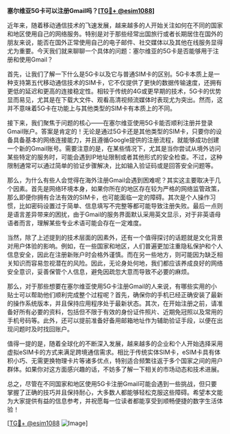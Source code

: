 **塞尔维亚5G卡可以注册Gmail吗？[[TG💪+ @esim1088](https://t.me/s/esim1088)]**

近年来，随着移动通信技术的飞速发展，越来越多的人开始关注如何在不同的国家和地区使用自己的网络服务。特别是对于那些经常出国旅行或者长期居住在国外的朋友来说，能否在国外正常使用自己的电子邮件、社交媒体以及其他在线服务显得尤为重要。今天我们就来聊聊一个具体的问题：塞尔维亚的5G卡是否能够用于注册和使用Gmail？

首先，让我们了解一下什么是5G卡以及它与普通SIM卡的区别。5G卡本质上是一种支持第五代移动通信技术的SIM卡，它不仅提供了更快的数据传输速度，还拥有更低的延迟和更高的连接稳定性。相较于传统的4G或更早期的技术，5G卡的优势显而易见，尤其是在下载大文件、观看高清视频流媒体时表现尤为突出。然而，这并不意味着5G卡在功能上与其他类型的SIM卡有本质上的不同。

接下来，我们聚焦于问题的核心——在塞尔维亚使用5G卡能否顺利注册并登录Gmail账户。答案是肯定的！无论是通过5G卡还是其他类型的SIM卡，只要你的设备具备基本的网络连接能力，并且遵循Google提供的注册流程，就能够成功创建一个新的Gmail账号。需要注意的是，在某些情况下，尤其是当你尝试从境外访问某些特定的服务时，可能会遇到IP地址限制或者其他形式的安全检查。不过，这种限制通常可以通过简单的验证步骤解决，比如输入验证码或是回答安全问题等。

那么，为什么有些人会觉得在海外注册Gmail会遇到困难呢？其实这主要取决于几个因素。首先是网络环境本身，如果你所在的地区存在较为严格的网络监管政策，那么即便你拥有合法有效的SIM卡，也可能面临一定的障碍。其次是个人操作习惯，比如密码设置过于简单、信息填写不完整等都可能导致注册失败。最后一点则是语言差异带来的困扰，由于Gmail的服务界面默认采用英文显示，对于非英语母语者而言，理解某些专业术语可能会存在一定难度。

当然，除了上述提到的技术层面的因素外，还有一个值得探讨的话题就是文化背景对用户体验的影响。例如，在一些国家和地区，人们普遍更加注重隐私保护和个人信息安全，因此在注册新账户时会格外谨慎。而在另一些地方，则可能因为缺乏相关知识而容易忽视潜在的风险。因此，无论身处何地，我们都应该养成良好的网络安全意识，妥善保管个人信息，避免因疏忽大意而导致不必要的麻烦。

那么，对于那些想要在塞尔维亚使用5G卡注册Gmail的人来说，有哪些实用的小贴士可以帮助他们顺利完成整个过程呢？首先，确保你的手机已经正确安装了最新的操作系统版本，并且保持应用程序处于最新状态。其次，在开始注册之前，请准备好所有必要的资料，包括但不限于有效的身份证件照片、近期免冠照以及常用的手机号码等。此外，还可以提前准备好备用邮箱地址作为辅助验证手段，以便在出现问题时及时找回账户。

值得一提的是，随着全球化的不断深入发展，越来越多的企业和个人开始选择采用虚拟eSIM卡的方式来满足跨境通信需求。相比于传统实体SIM卡，eSIM卡具有体积小巧、无需更换物理卡片等诸多优点，特别适合频繁往返于多个国家之间的用户群体。如果你对这方面感兴趣的话，不妨多了解一下相关的市场动态和技术进展。

总之，尽管在不同国家和地区使用5G卡注册Gmail可能会遇到一些挑战，但只要掌握了正确的技巧并且保持耐心，大多数人都能够轻松克服这些障碍。希望本文能为大家提供有益的信息参考，并祝愿每一位读者都能享受到顺畅便捷的数字生活体验！

[[TG💪+ @esim1088](https://t.me/s/esim1088) ![Image](https://i.postimg.cc/4NQfJmqS/Snipaste-2025-05-13-00-14-12.png)]